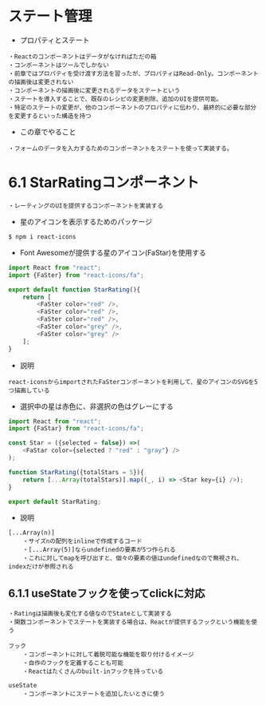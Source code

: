 # ステート管理
- プロパティとステート
```
・Reactのコンポーネントはデータがなければただの箱
・コンポーネントはツールでしかない
・前章ではプロパティを受け渡す方法を習ったが、プロパティはRead-Only。コンポーネントの描画後は変更されない
・コンポーネントの描画後に変更されるデータをステートという
・ステートを導入することで、既存のレシピの変更削除、追加のUIを提供可能。
・特定のステートの変更が、他のコンポーネントのプロパティに伝わり、最終的に必要な部分を変更するといった構造を持つ
```

- この章でやること
```
・フォームのデータを入力するためのコンポーネントをステートを使って実装する。
```

# 6.1 StarRatingコンポーネント
```
・レーティングのUIを提供するコンポーネントを実装する
```
- 星のアイコンを表示するためのパッケージ
```
$ npm i react-icons
```
- Font Awesomeが提供する星のアイコン(FaStar)を使用する
```js
import React from "react";
import {FaSter} from "react-icons/fa";

export default function StarRating(){
    return [
        <FaSter color="red" />,
        <FaSter color="red" />,
        <FaSter color="red" />,
        <FaSter color="grey" />,
        <FaSter color="grey" />
    ];
}
```
- 説明
```
react-iconsからimportされたFaSterコンポーネントを利用して、星のアイコンのSVGを5つ描画している
```

- 選択中の星は赤色に、非選択の色はグレーにする
```js
import React from "react";
import {FaStar} from "react-icons/fa";

const Star = ({selected = false}) =>(
    <FaStar color={selected ? "red" : "gray"} />
);

function StarRating({totalStars = 5}){
    return [...Array(totalStars)].map((_, i) => <Star key={i} />);
}

export default StarRating;
```
- 説明
```
[...Array(n)]
    ・サイズnの配列をinlineで作成するコード
    ・[...Array(5)]ならundefinedの要素が5つ作られる
    ・これに対してmapを呼び出すと、個々の要素の値はundefinedなので無視され、indexだけが参照される

```

## 6.1.1 useStateフックを使ってclickに対応
```
・Ratingは描画後も変化する値なのでStateとして実装する
・関数コンポーネントでステートを実装する場合は、Reactが提供するフックという機能を使う

フック
    ・コンポーネントに対して着脱可能な機能を取り付けるイメージ
    ・自作のフックを定義することも可能
    ・Reactはたくさんのbuilt-inフックを持っている

useState
    ・コンポーネントにステートを追加したいときに使う
```